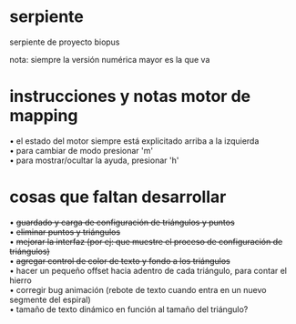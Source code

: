 # serpiente
serpiente de proyecto biopus

nota: siempre la versión numérica mayor es la que va

# instrucciones y notas motor de mapping
• el estado del motor siempre está explicitado arriba a la izquierda  
• para cambiar de modo presionar 'm'  
• para mostrar/ocultar la ayuda, presionar 'h'

# cosas que faltan desarrollar
• ~~guardado y carga de configuración de triángulos y puntos~~  
• ~~eliminar puntos y triángulos~~  
• ~~mejorar la interfaz (por ej: que muestre el proceso de configuración de triángulos)~~  
• ~~agregar control de color de texto y fondo a los triángulos~~  
• hacer un pequeño offset hacia adentro de cada triángulo, para contar el hierro  
• corregir bug animación (rebote de texto cuando entra en un nuevo segmente del espiral)  
• tamaño de texto dinámico en función al tamaño del triángulo?  
